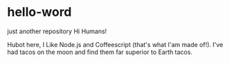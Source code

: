 # hello-word
just another repository
Hi Humans!

Hubot here, I Like Node.js and Coffeescript (that's what I'am made of!).
I've had tacos on the moon and find them far superior to Earth tacos.
